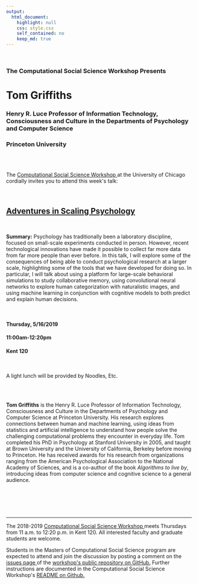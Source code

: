 ```yaml
---
output:
  html_document:
    highlight: null
    css: style.css
    self_contained: no
    keep_md: true
---
```






<br>

<h3 class=pfblock-header> The Computational Social Science Workshop Presents </h3>

<h1 class=pfblock-header3> Tom Griffiths </h1>
<h3 class=pfblock-header3> Henry R. Luce Professor of Information Technology, Consciousness and Culture in the Departments of Psychology and Computer Science </h3>
<h3 class=pfblock-header3> Princeton University </h3>

<br><br>



<p class=pfblock-header3>The <a href="https://macss.uchicago.edu/content/computation-workshop"> Computational Social Science Workshop </a> at the University of Chicago cordially invites you to attend this week's talk:</p>

<br>

<div class=pfblock-header3>
<h2 class=pfblock-header>
  <a href="https://github.com/uchicago-computation-workshop/tom_griffiths/blob/master/ComputationalCognitiveRevolution.pdf"> Adventures in Scaling Psychology </a>
</h2>

<br>
</div>

<p class=footertext2>

**Summary:** Psychology has traditionally been a laboratory discipline, focused on small-scale experiments conducted in person. However, recent technological innovations have made it possible to collect far more data from far more people than ever before.  In this talk, I will explore some of the consequences of being able to conduct psychological research at a larger scale, highlighting some of the tools that we have developed for doing so.  In particular, I will talk about using a platform for large-scale behavioral simulations to study collaborative memory, using convolutional neural networks to explore human categorization with naturalistic images, and using machine learning in conjunction with cognitive models to both predict and explain human decisions.


</p>

<br>



<h4 class=pfblock-header3> Thursday, 5/16/2019 </h4>
<h4 class=pfblock-header3> 11:00am-12:20pm </h4>
<h4 class=pfblock-header3> Kent 120 </h4>

<br>

<p class=pfblock-header3> A light lunch will be provided by Noodles, Etc.</p>

<br><br>

<p class=footertext2>

**Tom Griffiths** is the Henry R. Luce Professor of Information Technology, Consciousness and Culture in the Departments of Psychology and Computer Science at Princeton University. His research explores connections between human and machine learning, using ideas from statistics and artificial intelligence to understand how people solve the challenging computational problems they encounter in everyday life. Tom completed his PhD in Psychology at Stanford University in 2005, and taught at Brown University and the University of California, Berkeley before moving to Princeton. He has received awards for his research from organizations ranging from the American Psychological Association to the National Academy of Sciences, and is a co-author of the book _Algorithms to live by_, introducing ideas from computer science and cognitive science to a general audience.
</p>

<br>



<br><br>


---

<p class=footertext> The 2018-2019 <a href="https://macss.uchicago.edu/content/computation-workshop"> Computational Social Science Workshop </a> meets Thursdays from 11 a.m. to 12:20 p.m. in Kent 120. All interested faculty and graduate students are welcome.</p>

<p class=footertext>Students in the Masters of Computational Social Science program are expected to attend and join the discussion by posting a comment on the <a href="https://github.com/uchicago-computation-workshop/tom_griffiths/issues"> issues page </a> of the <a href="https://github.com/uchicago-computation-workshop/tom_griffiths"> workshop's public repository on GitHub.</a> Further instructions are documented in the Computational Social Science Workshop's <a href="https://github.com/uchicago-computation-workshop/README"> README on Github.</a></p>
